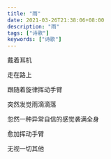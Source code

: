```yaml
---
title: "雨"
date: 2021-03-26T21:38:06+08:00
description: "雨"
tags: ["诗歌"]
keywords: ["诗歌"]
---
```


戴着耳机

走在路上

跟随着旋律挥动手臂

突然发觉雨滴滴落

忽然一种异常自信的感觉袭满全身

愈加挥动手臂

无视一切其他
